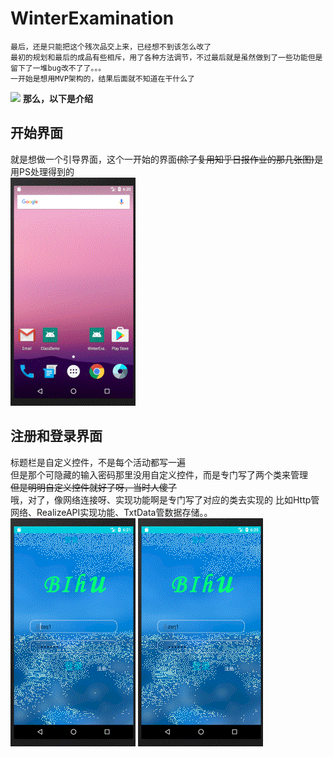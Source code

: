 # WinterExamination #
```
最后，还是只能把这个残次品交上来，已经想不到该怎么改了   
最初的规划和最后的成品有些相斥，用了各种方法调节，不过最后就是虽然做到了一些功能但是留下了一堆bug改不了了。。。
一开始是想用MVP架构的，结果后面就不知道在干什么了
```
![]( "")
**那么，以下是介绍**   
## 开始界面 ##
就是想做一个引导界面，这个一开始的界面~~(除了复用知乎日报作业的那几张图)~~是用PS处理得到的    
![start.gif](https://github.com/btazsq/WinterExamination/blob/master/gif/start.gif "引导界面")
## 注册和登录界面 ##
标题栏是自定义控件，不是每个活动都写一遍   
但是那个可隐藏的输入密码那里没用自定义控件，而是专门写了两个类来管理    
~~但是明明自定义控件就好了呀，当时人傻了~~    
哦，对了，像网络连接呀、实现功能啊是专门写了对应的类去实现的
比如Http管网络、RealizeAPI实现功能、TxtData管数据存储。。
![register.gif](https://github.com/btazsq/WinterExamination/blob/master/gif/register.gif "注册界面")
![password.gif](https://github.com/btazsq/WinterExamination/blob/master/gif/password.gif "密码")
